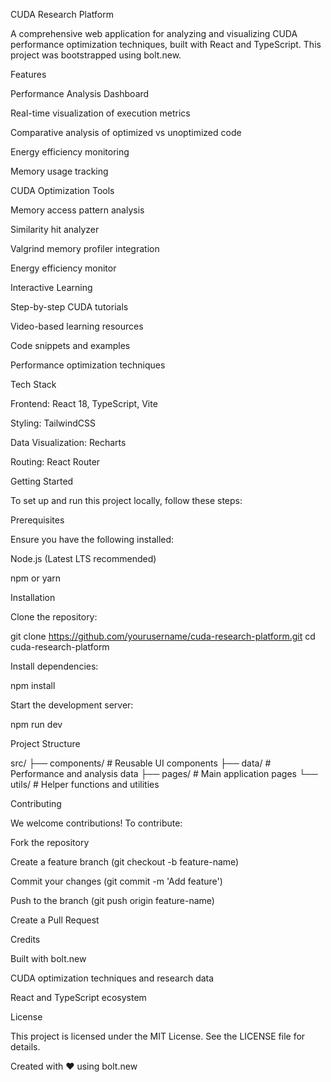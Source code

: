 CUDA Research Platform

A comprehensive web application for analyzing and visualizing CUDA performance optimization techniques, built with React and TypeScript. This project was bootstrapped using bolt.new.

Features

Performance Analysis Dashboard

Real-time visualization of execution metrics

Comparative analysis of optimized vs unoptimized code

Energy efficiency monitoring

Memory usage tracking

CUDA Optimization Tools

Memory access pattern analysis

Similarity hit analyzer

Valgrind memory profiler integration

Energy efficiency monitor

Interactive Learning

Step-by-step CUDA tutorials

Video-based learning resources

Code snippets and examples

Performance optimization techniques

Tech Stack

Frontend: React 18, TypeScript, Vite

Styling: TailwindCSS

Data Visualization: Recharts

Routing: React Router

Getting Started

To set up and run this project locally, follow these steps:

Prerequisites

Ensure you have the following installed:

Node.js (Latest LTS recommended)

npm or yarn

Installation

Clone the repository:

git clone https://github.com/yourusername/cuda-research-platform.git
cd cuda-research-platform

Install dependencies:

npm install

Start the development server:

npm run dev

Project Structure

src/
├── components/         # Reusable UI components
├── data/              # Performance and analysis data
├── pages/             # Main application pages
└── utils/             # Helper functions and utilities

Contributing

We welcome contributions! To contribute:

Fork the repository

Create a feature branch (git checkout -b feature-name)

Commit your changes (git commit -m 'Add feature')

Push to the branch (git push origin feature-name)

Create a Pull Request

Credits

Built with bolt.new

CUDA optimization techniques and research data

React and TypeScript ecosystem

License

This project is licensed under the MIT License. See the LICENSE file for details.

Created with ❤️ using bolt.new
